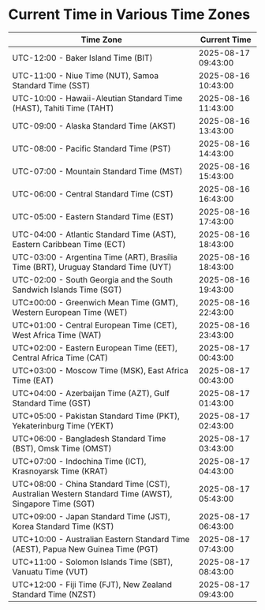 # Current Time in Various Time Zones

| Time Zone | Current Time |
|-----------|--------------|
| UTC-12:00 - Baker Island Time (BIT) | 2025-08-17 09:43:00 |
| UTC-11:00 - Niue Time (NUT), Samoa Standard Time (SST) | 2025-08-16 10:43:00 |
| UTC-10:00 - Hawaii-Aleutian Standard Time (HAST), Tahiti Time (TAHT) | 2025-08-16 11:43:00 |
| UTC-09:00 - Alaska Standard Time (AKST) | 2025-08-16 13:43:00 |
| UTC-08:00 - Pacific Standard Time (PST) | 2025-08-16 14:43:00 |
| UTC-07:00 - Mountain Standard Time (MST) | 2025-08-16 15:43:00 |
| UTC-06:00 - Central Standard Time (CST) | 2025-08-16 16:43:00 |
| UTC-05:00 - Eastern Standard Time (EST) | 2025-08-16 17:43:00 |
| UTC-04:00 - Atlantic Standard Time (AST), Eastern Caribbean Time (ECT) | 2025-08-16 18:43:00 |
| UTC-03:00 - Argentina Time (ART), Brasília Time (BRT), Uruguay Standard Time (UYT) | 2025-08-16 18:43:00 |
| UTC-02:00 - South Georgia and the South Sandwich Islands Time (SGT) | 2025-08-16 19:43:00 |
| UTC±00:00 - Greenwich Mean Time (GMT), Western European Time (WET) | 2025-08-16 22:43:00 |
| UTC+01:00 - Central European Time (CET), West Africa Time (WAT) | 2025-08-16 23:43:00 |
| UTC+02:00 - Eastern European Time (EET), Central Africa Time (CAT) | 2025-08-17 00:43:00 |
| UTC+03:00 - Moscow Time (MSK), East Africa Time (EAT) | 2025-08-17 00:43:00 |
| UTC+04:00 - Azerbaijan Time (AZT), Gulf Standard Time (GST) | 2025-08-17 01:43:00 |
| UTC+05:00 - Pakistan Standard Time (PKT), Yekaterinburg Time (YEKT) | 2025-08-17 02:43:00 |
| UTC+06:00 - Bangladesh Standard Time (BST), Omsk Time (OMST) | 2025-08-17 03:43:00 |
| UTC+07:00 - Indochina Time (ICT), Krasnoyarsk Time (KRAT) | 2025-08-17 04:43:00 |
| UTC+08:00 - China Standard Time (CST), Australian Western Standard Time (AWST), Singapore Time (SGT) | 2025-08-17 05:43:00 |
| UTC+09:00 - Japan Standard Time (JST), Korea Standard Time (KST) | 2025-08-17 06:43:00 |
| UTC+10:00 - Australian Eastern Standard Time (AEST), Papua New Guinea Time (PGT) | 2025-08-17 07:43:00 |
| UTC+11:00 - Solomon Islands Time (SBT), Vanuatu Time (VUT) | 2025-08-17 08:43:00 |
| UTC+12:00 - Fiji Time (FJT), New Zealand Standard Time (NZST) | 2025-08-17 09:43:00 |
